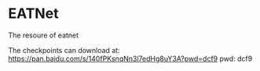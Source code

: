 # EATNet
The resoure of eatnet

The checkpoints can download at: https://pan.baidu.com/s/140fPKsnqNn3l7edHg8uY3A?pwd=dcf9 pwd: dcf9 
